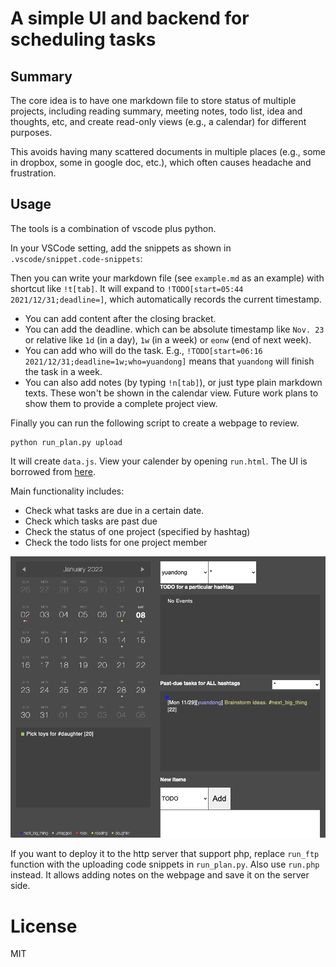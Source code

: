 # A simple UI and backend for scheduling tasks
## Summary
The core idea is to have one markdown file to store status of multiple projects, including reading summary, meeting notes, todo list, idea and thoughts, etc, and create read-only views (e.g., a calendar) for different purposes. 

This avoids having many scattered documents in multiple places (e.g., some in dropbox, some in google doc, etc.), which often causes headache and frustration. 

## Usage
The tools is a combination of vscode plus python. 

In your VSCode setting, add the snippets as shown in `.vscode/snippet.code-snippets`:

Then you can write your markdown file (see `example.md` as an example) with shortcut like `!t[tab]`. It will expand to `!TODO[start=05:44 2021/12/31;deadline=]`, which automatically records the current timestamp. 
+ You can add content after the closing bracket. 
+ You can add the deadline. which can be absolute timestamp like `Nov. 23` or relative like `1d` (in a day), `1w` (in a week) or `eonw` (end of next week).
+ You can add who will do the task. E.g., `!TODO[start=06:16 2021/12/31;deadline=1w;who=yuandong]` means that `yuandong` will finish the task in a week.  
+ You can also add notes (by typing `!n[tab]`), or just type plain markdown texts. These won't be shown in the calendar view. Future work plans to show them to provide a complete project view. 

Finally you can run the following script to create a webpage to review.  
```
python run_plan.py upload
``` 
It will create `data.js`. View your calender by opening `run.html`. The UI is borrowed from [here](https://codepen.io/peanav/pen/ulkof). 

Main functionality includes:
+ Check what tasks are due in a certain date. 
+ Check which tasks are past due 
+ Check the status of one project (specified by hashtag)
+ Check the todo lists for one project member

![Example UI](ui.png) 

If you want to deploy it to the http server that support php, replace `run_ftp` function with the uploading code snippets in `run_plan.py`. Also use `run.php` instead. It allows adding notes on the webpage and save it on the server side.  

# License 
MIT